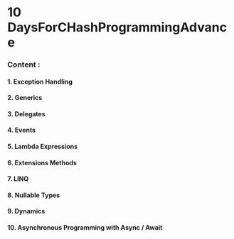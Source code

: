 # 10 DaysForCHashProgrammingAdvance


### Content :
#### 1. Exception Handling
#### 2. Generics
#### 3. Delegates
#### 4. Events
#### 5. Lambda Expressions
#### 6. Extensions Methods
#### 7. LINQ
#### 8. Nullable Types
#### 9. Dynamics
#### 10. Asynchronous Programming with Async / Await
